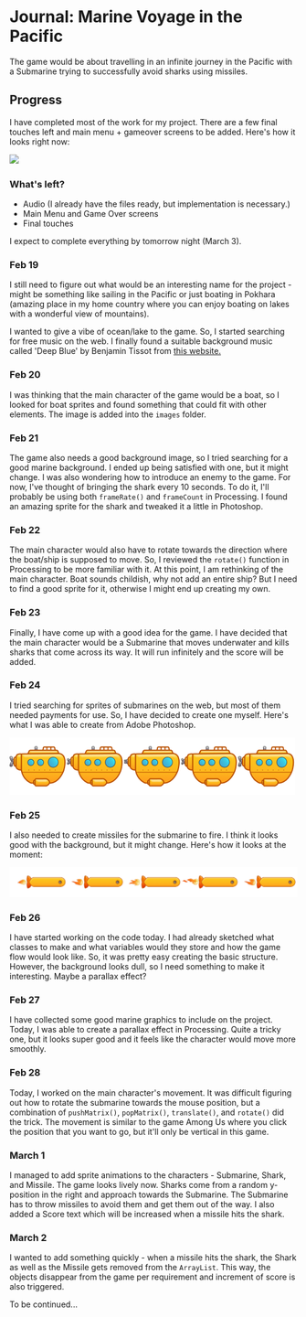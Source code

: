 # Journal: Marine Voyage in the Pacific
The game would be about travelling in an infinite journey in the Pacific with a Submarine trying to successfully avoid sharks using missiles.

## Progress
I have completed most of the work for my project. There are a few final touches left and main menu + gameover screens to be added. Here's how it looks right now:

![](output.gif)

### What's left?
- Audio (I already have the files ready, but implementation is necessary.)
- Main Menu and Game Over screens
- Final touches

I expect to complete everything by tomorrow night (March 3).

### Feb 19
I still need to figure out what would be an interesting name for the project - might be something like sailing in the Pacific or just boating in Pokhara (amazing place in my home country where you can enjoy boating on lakes with a wonderful view of mountains).

I wanted to give a vibe of ocean/lake to the game. So, I started searching for free music on the web. I finally found a suitable background music called 'Deep Blue' by Benjamin Tissot from [this website.](https://www.bensound.com/royalty-free-music/track/deep-blue)

### Feb 20
I was thinking that the main character of the game would be a boat, so I looked for boat sprites and found something that could fit with other elements. The image is added into the ```images``` folder.

### Feb 21
The game also needs a good background image, so I tried searching for a good marine background. I ended up being satisfied with one, but it might change. I was also wondering how to introduce an enemy to the game. For now, I've thought of bringing the shark every 10 seconds. To do it, I'll probably be using both ```frameRate()``` and ```frameCount``` in Processing. I found an amazing sprite for the shark and tweaked it a little in Photoshop.

### Feb 22
The main character would also have to rotate towards the direction where the boat/ship is supposed to move. So, I reviewed the ```rotate()``` function in Processing to be more familiar with it. At this point, I am rethinking of the main character. Boat sounds childish, why not add an entire ship? But I need to find a good sprite for it, otherwise I might end up creating my own.

### Feb 23
Finally, I have come up with a good idea for the game. I have decided that the main character would be a Submarine that moves underwater and kills sharks that come across its way. It will run infinitely and the score will be added.

### Feb 24
I tried searching for sprites of submarines on the web, but most of them needed payments for use. So, I have decided to create one myself. Here's what I was able to create from Adobe Photoshop.

![](images/submarine.png)

### Feb 25
I also needed to create missiles for the submarine to fire. I think it looks good with the background, but it might change. Here's how it looks at the moment:

![](images/missile.png)

### Feb 26
I have started working on the code today. I had already sketched what classes to make and what variables would they store and how the game flow would look like. So, it was pretty easy creating the basic structure. However, the background looks dull, so I need something to make it interesting. Maybe a parallax effect?

### Feb 27
I have collected some good marine graphics to include on the project. Today, I was able to create a parallax effect in Processing. Quite a tricky one, but it looks super good and it feels like the character would move more smoothly.

### Feb 28
Today, I worked on the main character's movement. It was difficult figuring out how to rotate the submarine towards the mouse position, but a combination of ```pushMatrix()```, ```popMatrix()```, ```translate()```, and ```rotate()``` did the trick. The movement is similar to the game Among Us where you click the position that you want to go, but it'll only be vertical in this game.

### March 1
I managed to add sprite animations to the characters - Submarine, Shark, and Missile. The game looks lively now. Sharks come from a random y-position in the right and approach towards the Submarine. The Submarine has to throw missiles to avoid them and get them out of the way. I also added a Score text which will be increased when a missile hits the shark.

### March 2
I wanted to add something quickly - when a missile hits the shark, the Shark as well as the Missile gets removed from the ```ArrayList```. This way, the objects disappear from the game per requirement and increment of score is also triggered.

To be continued...